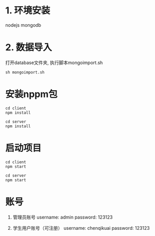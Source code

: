 # 1. 环境安装
nodejs 
mongodb

# 2. 数据导入
打开database文件夹, 执行脚本mongoimport.sh
```shell
sh mongoimport.sh
```

# 安装nppm包
```shell
cd client
npm install

cd server 
npm install

```

# 启动项目

```shell
cd client 
npm start

cd server
npm start
```

# 账号

1. 管理员账号
username: admin
password: 123123

2. 学生用户账号（可注册）
username: chenqikuai
password: 123123
